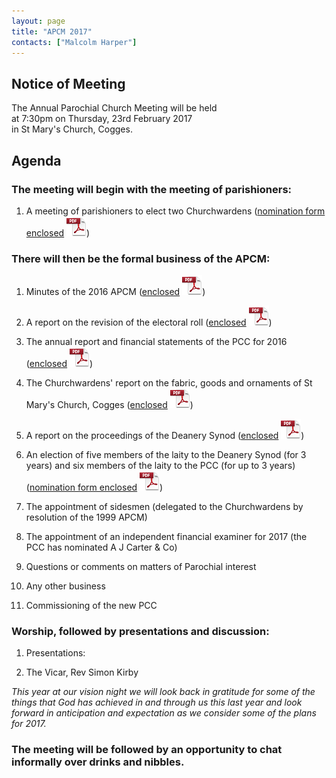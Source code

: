 ```yaml
---
layout: page
title: "APCM 2017"
contacts: ["Malcolm Harper"]
---
```

## Notice of Meeting

The Annual Parochial Church Meeting will be held<br>
at 7:30pm on Thursday, 23rd February 2017<br>
in St Mary's Church, Cogges.

## Agenda

### The meeting will begin with the meeting of parishioners:

1. A meeting of parishioners to elect two Churchwardens
([nomination form enclosed](/documents/apcm/2017/Nomination%20of%20Churchwarden.pdf "Opens link to the 'Nomination of Churchwarden' pdf document.") ![PDF](/images/pdficon_large.png)) 


### There will then be the formal business of the APCM:

1. Minutes of the 2016 APCM
([enclosed](/documents/apcm/2016/Apcm16_minutes.pdf "Opens link to the 'Apcm16_minutes' pdf document.") ![PDF](/images/pdficon_large.png))

2. A report on the revision of the electoral roll
([enclosed](/documents/apcm/2017/Electoral%20Roll%20Report%202017.pdf "Opens link to the 'Electoral Roll Report 2017' pdf document.") ![PDF](/images/pdficon_large.png))

3. The annual report and financial statements of the PCC for 2016
([enclosed](/documents/apcm/2017/AR+FS_2016.pdf "Opens link to the 'AR+FS_2016' pdf document.") ![PDF](/images/pdficon_large.png))

4. The Churchwardens' report on the fabric, goods and ornaments of St Mary's Church, Cogges
([enclosed](/documents/apcm/2017/2017%20CW%20Report%20Fabric%20Goods%20and%20Ornaments.pdf "Opens link to the '2017 CW Report Fabric Goods and Ornaments' pdf document.") ![PDF](/images/pdficon_large.png))

5. A report on the proceedings of the Deanery Synod
([enclosed](/documents/apcm/2017/Deanery%20Synod%20APCM%202017.pdf "Opens link to the 'Deanery Synod APCM 2017' pdf document.") ![PDF](/images/pdficon_large.png)) 

6. An election of five members of the laity to the Deanery Synod (for 3 years) and six members of the laity to the PCC (for up to 3 years)
([nomination form enclosed](/documents/apcm/2017/Nomination%20for%20Synod%20or%20PCC.pdf "Opens link to the 'Nomination for Synod or PCC' pdf document.") ![PDF](/images/pdficon_large.png)) 

7. The appointment of sidesmen (delegated to the Churchwardens by resolution of the 1999 APCM)

8. The appointment of an independent financial examiner for 2017 (the PCC has nominated A J Carter & Co)

9. Questions or comments on matters of Parochial interest

10. Any other business

11. Commissioning of the new PCC

### Worship, followed by presentations and discussion:

1. Presentations:<br>
<!--
 a. Youth<br>
 b. Children<br>
 c. Operations<br>
 d. Welcome
-->

2. The Vicar, Rev Simon Kirby<br>

*This year at our vision night we will look back in gratitude for some of the things that God has achieved in and through us this last year and look forward in anticipation and expectation as we consider some of the plans for 2017.*

### The meeting will be followed by an opportunity to chat informally over drinks and nibbles.
